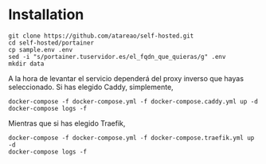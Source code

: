 # Installation

```
git clone https://github.com/atareao/self-hosted.git
cd self-hosted/portainer
cp sample.env .env
sed -i "s/portainer.tuservidor.es/el_fqdn_que_quieras/g" .env
mkdir data
```

A la hora de levantar el servicio dependerá del proxy inverso que hayas seleccionado. Si has elegido Caddy, simplemente,

```
docker-compose -f docker-compose.yml -f docker-compose.caddy.yml up -d
docker-compose logs -f
```

Mientras que si has elegido Traefik,

```
docker-compose -f docker-compose.yml -f docker-compose.traefik.yml up -d
docker-compose logs -f
```
